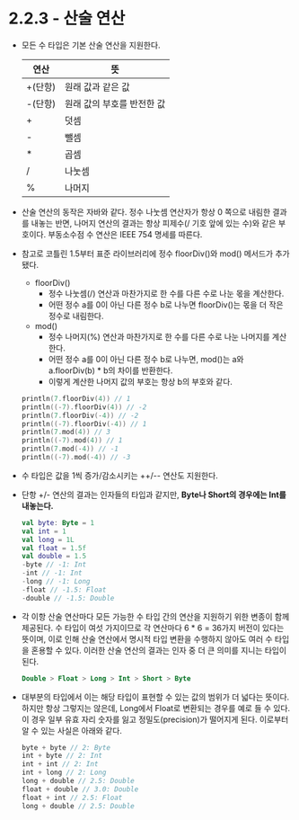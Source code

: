 # 2.2.3 - 산술 연산

- 모든 수 타입은 기본 산술 연산을 지원한다.
    
    
    | 연산 | 뜻 |
    | --- | --- |
    | +(단항) | 원래 값과 같은 값 |
    | -(단항) | 원래 값의 부호를 반전한 값 |
    | + | 덧셈 |
    | - | 뺄셈 |
    | * | 곱셈 |
    | / | 나눗셈 |
    | % | 나머지 |
- 산술 연산의 동작은 자바와 같다. 정수 나눗셈 연산자가 항상 0 쪽으로 내림한 결과를 내놓는 반면, 나머지 연산의 결과는 항상 피제수(/ 기호 앞에 있는 수)와 같은 부호이다. 부동소수점 수 연산은 IEEE 754 명세를 따른다.
- 참고로 코틀린 1.5부터 표준 라이브러리에 정수 floorDiv()와 mod() 메서드가 추가됐다.
    - floorDiv()
        - 정수 나눗셈(/) 연산과 마찬가지로 한 수를 다른 수로 나눈 몫을 계산한다.
        - 어떤 정수 a를 0이 아닌 다른 정수 b로 나누면 floorDiv()는 몫을 더 작은 정수로 내림한다.
    - mod()
        - 정수 나머지(%) 연산과 마찬가지로 한 수를 다른 수로 나눈 나머지를 계산한다.
        - 어떤 정수 a를 0이 아닌 다른 정수 b로 나누면, mod()는 a와 a.floorDiv(b) * b의 차이를 반환한다.
        - 이렇게 계산한 나머지 값의 부호는 항상 b의 부호와 같다.
    
    ```kotlin
    println(7.floorDiv(4)) // 1
    println((-7).floorDiv(4)) // -2
    println(7.floorDiv(-4)) // -2
    println((-7).floorDiv(-4)) // 1
    println(7.mod(4)) // 3
    println((-7).mod(4)) // 1
    println(7.mod(-4)) // -1
    println((-7).mod(-4)) // -3
    ```
    
- 수 타입은 값을 1씩 증가/감소시키는 ++/-- 연산도 지원한다.
- 단항 +/- 연산의 결과는 인자들의 타입과 같지만, **Byte나 Short의 경우에는 Int를 내놓는다.**
    
    ```kotlin
    val byte: Byte = 1
    val int = 1
    val long = 1L
    val float = 1.5f
    val double = 1.5
    -byte // -1: Int
    -int // -1: Int
    -long // -1: Long
    -float // -1.5: Float
    -double // -1.5: Double
    ```
    
- 각 이항 산술 연산마다 모든 가능한 수 타입 간의 연산을 지원하기 위한 변종이 함께 제공된다. 수 타입이 여섯 가지이므로 각 연산마다 6 * 6 = 36가지 버전이 있다는 뜻이며, 이로 인해 산술 연산에서 명시적 타입 변환을 수행하지 않아도 여러 수 타입을 혼용할 수 있다. 이러한 산술 연산의 결과는 인자 중 더 큰 의미를 지니는 타입이 된다.
    
    ```kotlin
    Double > Float > Long > Int > Short > Byte
    ```
    
- 대부분의 타입에서 이는 해당 타입이 표현할 수 있는 값의 범위가 더 넓다는 뜻이다. 하지만 항상 그렇지는 않은데, Long에서 Float로 변환되는 경우를 예로 들 수 있다. 이 경우 일부 유효 자리 숫자를 잃고 정밀도(precision)가 떨어지게 된다. 이로부터 알 수 있는 사실은 아래와 같다.
    
    ```kotlin
    byte + byte // 2: Byte
    int + byte // 2: Int
    int + int // 2: Int
    int + long // 2: Long
    long + double // 2.5: Double
    float + double // 3.0: Double
    float + int // 2.5: Float
    long + double // 2.5: Double
    ```
